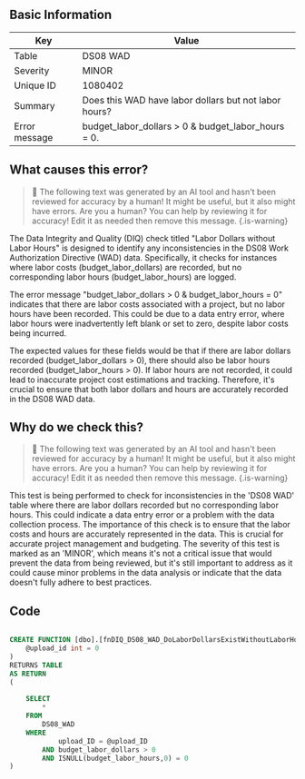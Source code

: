 ## Basic Information
| Key         | Value          |
|-------------|----------------|
| Table       | DS08 WAD |
| Severity    | MINOR |
| Unique ID   | 1080402   |
| Summary     | Does this WAD have labor dollars but not labor hours? |
| Error message | budget_labor_dollars > 0 & budget_labor_hours = 0. |

## What causes this error?

> :robot: The following text was generated by an AI tool and hasn't been reviewed for accuracy by a human! It might be useful, but it also might have errors. Are you a human? You can help by reviewing it for accuracy! Edit it as needed then remove this message.
{.is-warning}

The Data Integrity and Quality (DIQ) check titled "Labor Dollars without Labor Hours" is designed to identify any inconsistencies in the DS08 Work Authorization Directive (WAD) data. Specifically, it checks for instances where labor costs (budget_labor_dollars) are recorded, but no corresponding labor hours (budget_labor_hours) are logged.

The error message "budget_labor_dollars > 0 & budget_labor_hours = 0" indicates that there are labor costs associated with a project, but no labor hours have been recorded. This could be due to a data entry error, where labor hours were inadvertently left blank or set to zero, despite labor costs being incurred.

The expected values for these fields would be that if there are labor dollars recorded (budget_labor_dollars > 0), there should also be labor hours recorded (budget_labor_hours > 0). If labor hours are not recorded, it could lead to inaccurate project cost estimations and tracking. Therefore, it's crucial to ensure that both labor dollars and hours are accurately recorded in the DS08 WAD data.
## Why do we check this?

> :robot: The following text was generated by an AI tool and hasn't been reviewed for accuracy by a human! It might be useful, but it also might have errors. Are you a human? You can help by reviewing it for accuracy! Edit it as needed then remove this message.
{.is-warning}

This test is being performed to check for inconsistencies in the 'DS08 WAD' table where there are labor dollars recorded but no corresponding labor hours. This could indicate a data entry error or a problem with the data collection process. The importance of this check is to ensure that the labor costs and hours are accurately represented in the data. This is crucial for accurate project management and budgeting. The severity of this test is marked as an 'MINOR', which means it's not a critical issue that would prevent the data from being reviewed, but it's still important to address as it could cause minor problems in the data analysis or indicate that the data doesn't fully adhere to best practices.
## Code

```sql

CREATE FUNCTION [dbo].[fnDIQ_DS08_WAD_DoLaborDollarsExistWithoutLaborHours] (
	@upload_id int = 0
)
RETURNS TABLE
AS RETURN
(
	
	SELECT 
		*
	FROM
		DS08_WAD
	WHERE
			upload_ID = @upload_ID  
		AND budget_labor_dollars > 0 
		AND ISNULL(budget_labor_hours,0) = 0
)
```
